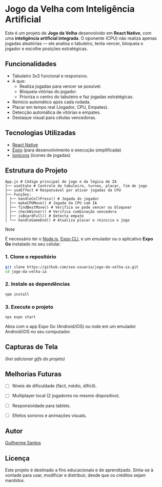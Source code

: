 # Jogo da Velha com Inteligência Artificial

Este é um projeto de **Jogo da Velha** desenvolvido em **React Native**, com uma **inteligência artificial integrada**. O oponente (CPU) não realiza apenas jogadas aleatórias — ele analisa o tabuleiro, tenta vencer, bloqueia o jogador e escolhe posições estratégicas.

## Funcionalidades

- Tabuleiro 3x3 funcional e responsivo.
- A que:
  - Realiza jogadas para vencer se possível.
  - Bloqueia vitórias do jogador.
  - Prioriza o centro do tabuleiro e faz jogadas estratégicas.
- Reinício automático após cada rodada.
- Placar em tempo real (Jogador, CPU, Empates).
- Detecção automática de vitórias e empates.
- Destaque visual para células vencedoras.

## Tecnologias Utilizadas

- [React Native](https://reactnative.dev/)
- [Expo](https://expo.dev/) (para desenvolvimento e execução simplificada)
- [Ionicons](https://ionic.io/ionicons) (ícones de jogadas)

## Estrutura do Projeto

```shell
App.js # Código principal do jogo e da lógica de IA
├── useState # Controle do tabuleiro, turnos, placar, fim de jogo
├── useEffect # Responsável por ativar jogadas da CPU
├── Funções:
│ ├── handleCellPress() # Jogada do jogador
│ ├── makeCPUMove() # Jogada da CPU com IA
│ ├── findBestMove() # Verifica se pode vencer ou bloquear
│ ├── checkWinner() # Verifica combinação vencedora
│ ├── isBoardFull() # Detecta empate
│ └── handleGameEnd() # Atualiza placar e reinicia o jogo
```

> [!NOTE]
> É necessário ter o [Node.js](https://nodejs.org/), [Expo CLI](https://docs.expo.dev/get-started/installation/), e um emulador ou o aplicativo **Expo Go** instalado no seu celular.

### 1. Clone o repositório

```bash
git clone https://github.com/seu-usuario/jogo-da-velha-ia.git
cd jogo-da-velha-ia
```

### 2. Instale as dependências
```bash
npm install
```

### 3. Execute o projeto
```bash
npx expo start
```

Abra com o app Expo Go (Android/iOS) ou rode em um emulador Android/iOS no seu computador.

## Capturas de Tela

*(Irei adicionar gifs do projeto)*

## Melhorias Futuras
- [ ] Níveis de dificuldade (fácil, médio, difícil).

- [ ] Multiplayer local (2 jogadores no mesmo dispositivo).

- [ ] Responsividade para tablets.

- [ ] Efeitos sonoros e animações visuais.

## Autor
[Guilherme Santos](https://www.linkedin.com/in/guilhermee-santos)

## Licença

Este projeto é destinado a fins educacionais e de aprendizado. Sinta-se à vontade para usar, modificar e distribuir, desde que os créditos sejam mantidos.